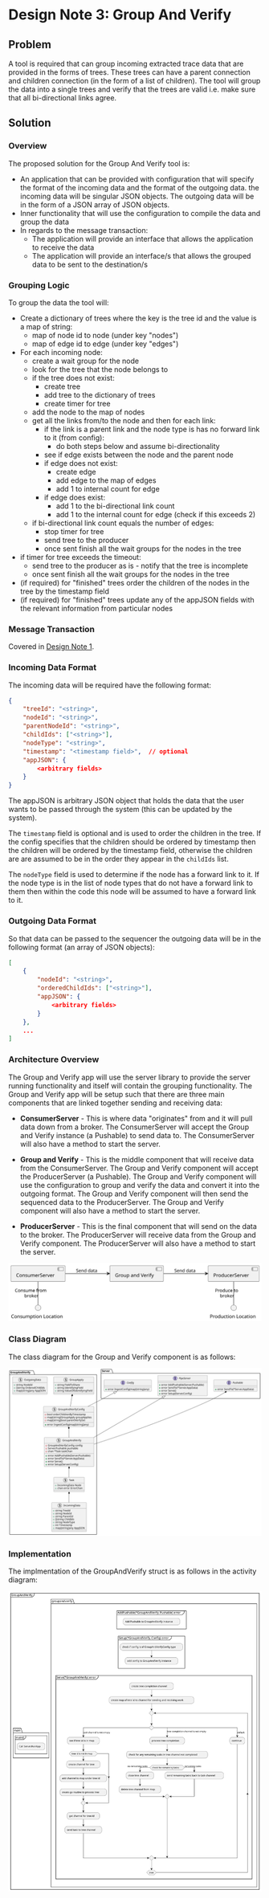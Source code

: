 # Design Note 3: Group And Verify
## Problem
A tool is required that can group incoming extracted trace data that are provided in the forms of trees. These trees can have a parent connection and children connection (in the form of a list of children). The tool will group the data into a single trees and verify that the trees are valid i.e. make sure that all bi-directional links agree.

## Solution
### Overview
The proposed solution for the Group And Verify tool is:
- An application that can be provided with configuration that will specify the format of the incoming data and the format of the outgoing data. the incoming data will be singular JSON objects. The outgoing data will be in the form of a JSON array of JSON objects.
- Inner functionality that will use the configuration to compile the data and group the data
- In regards to the message transaction:
  - The application will provide an interface that allows the application to receive the data
  - The application will provide an interface/s that allows the grouped data to be sent to the destination/s

### Grouping Logic
To group the data the tool will:
- Create a dictionary of trees where the key is the tree id and the value is a map of string:
    - map of node id to node (under key "nodes")
    - map of edge id to edge (under key "edges")
- For each incoming node:
    - create a wait group for the node
    - look for the tree that the node belongs to
    - if the tree does not exist:
        - create tree
        - add tree to the dictionary of trees
        - create timer for tree
    - add the node to the map of nodes
    - get all the links from/to the node and then for each link:
        - if the link is a parent link and the node type is has no forward link to it (from config):
            - do both steps below and assume bi-directionality
        - see if edge exists between the node and the parent node 
        - if edge does not exist:
            - create edge
            - add edge to the map of edges
            - add 1 to internal count for edge
        - if edge does exist:
            - add 1 to the bi-directional link count
            - add 1 to the internal count for edge (check if this exceeds 2)
    - if bi-directional link count equals the number of edges:
        - stop timer for tree
        - send tree to the producer
        - once sent finish all the wait groups for the nodes in the tree
- if timer for tree exceeds the timeout:
    - send tree to the producer as is - notify that the tree is incomplete
    - once sent finish all the wait groups for the nodes in the tree
- (if required) for "finished" trees order the children of the nodes in the tree by the timestamp field
- (if required) for "finished" trees update any of the appJSON fields with the relevant information from particular nodes

### Message Transaction
Covered in [Design Note 1](/docs/design_notes/DN1_JSON_Extractor/DN1_JSON_Extractor.md#Message-Transaction).

### Incoming Data Format
The incoming data will be required have the following format:
```json
{
    "treeId": "<string>",
    "nodeId": "<string>",
    "parentNodeId": "<string>",
    "childIds": ["<string>"],
    "nodeType": "<string>",
    "timestamp": "<timestamp field>",  // optional
    "appJSON": {
        <arbitrary fields>
    } 
}
```
The appJSON is arbitrary JSON object that holds the data that the user wants to be passed through the system (this can be updated by the system).

The `timestamp` field is optional and is used to order the children in the tree. If the config specifies that the children should be ordered by timestamp then the children will be ordered by the timestamp field, otherwise the children are are assumed to be in the order they appear in the `childIds` list.

The `nodeType` field is used to determine if the node has a forward link to it. If the node type is in the list of node types that do not have a forward link to them then within the code this node will be assumed to have a forward link to it.

### Outgoing Data Format
So that data can be passed to the sequencer the outgoing data will be in the following format (an array of JSON objects):
```json
[
    {
        "nodeId": "<string>",
        "orderedChildIds": ["<string>"],
        "appJSON": {
            <arbitrary fields>
        } 
    },
    ...
]
```

### Architecture Overview

The Group and Verify app will use the server library to provide the server running functionality and itself will contain the grouping functionality. The Group and Verify app will be setup such that there are three main components that are linked together sending and receiving data:

- **ConsumerServer** - This is where data "originates" from and it will pull data down from a broker. The ConsumerServer will accept the Group and Verify instance (a Pushable) to send data to. The ConsumerServer will also have a method to start the server.

- **Group and Verify** - This is the middle component that will receive data from the ConsumerServer. The Group and Verify component will accept the ProducerServer (a Pushable). The Group and Verify component will use the configuration to group and verify the data and convert it into the outgoing format. The Group and Verify component will then send the sequenced data to the ProducerServer. The Group and Verify component will also have a method to start the server.

- **ProducerServer** - This is the final component that will send on the data to the broker. The ProducerServer will receive data from the Group and Verify component. The ProducerServer will also have a method to start the server.

![](./Group_and_Verify_components.svg)

### Class Diagram
The class diagram for the Group and Verify component is as follows:

![Class Diagram](./class_diagram.svg)

### Implementation
The implmentation of the GroupAndVerify struct is as follows in the activity diagram:

![Implementation](./implementation_GroupAndVerify.svg)